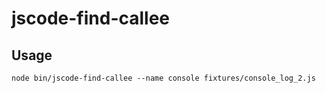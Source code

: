 # jscode-find-callee

## Usage
```
node bin/jscode-find-callee --name console fixtures/console_log_2.js
```
